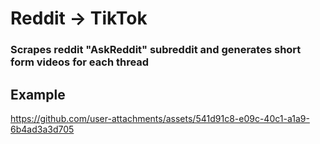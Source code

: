 # Reddit -> TikTok

### Scrapes reddit "AskReddit" subreddit and generates short form videos for each thread

## Example
https://github.com/user-attachments/assets/541d91c8-e09c-40c1-a1a9-6b4ad3a3d705

